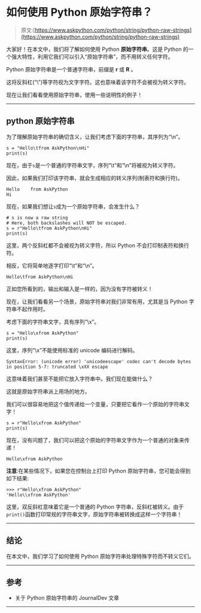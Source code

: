 # 如何使用 Python 原始字符串？

> 原文:[https://www.askpython.com/python/string/python-raw-strings](https://www.askpython.com/python/string/python-raw-strings)

大家好！在本文中，我们将了解如何使用 Python **原始字符串**。这是 Python 的一个强大特性，利用它我们可以引入“原始字符串”，而不用转义任何字符。

Python 原始字符串是一个普通字符串，前缀是 **r** 或 **R** 。

这将反斜杠(“\”)等字符视为文字字符。这也意味着该字符不会被视为转义字符。

现在让我们看看使用原始字符串，使用一些说明性的例子！

* * *

## python 原始字符串

为了理解原始字符串的确切含义，让我们考虑下面的字符串，其序列为“\n”。

```
s = "Hello\tfrom AskPython\nHi"
print(s)

```

现在，由于`s`是一个普通的字符串文字，序列“\t”和“\n”将被视为转义字符。

因此，如果我们打印该字符串，就会生成相应的转义序列(制表符和换行符)。

```
Hello    from AskPython
Hi

```

现在，如果我们想让`s`成为一个原始字符串，会发生什么？

```
# s is now a raw string
# Here, both backslashes will NOT be escaped.
s = r"Hello\tfrom AskPython\nHi"
print(s)

```

这里，两个反斜杠都不会被视为转义字符，所以 Python 不会打印制表符和换行符。

相反，它将简单地逐字打印“\t”和“\n”。

```
Hello\tfrom AskPython\nHi

```

正如您所看到的，输出和输入是一样的，因为没有字符被转义！

现在，让我们看看另一个场景，原始字符串对我们非常有用，尤其是当 Python 字符串不起作用时。

考虑下面的字符串文字，具有序列“\x”。

```
s = "Hello\xfrom AskPython"
print(s)

```

这里，序列“\x”不能使用标准的 unicode 编码进行解码。

```
SyntaxError: (unicode error) 'unicodeescape' codec can't decode bytes in position 5-7: truncated \xXX escape

```

这意味着我们甚至不能把它放入字符串中。我们现在能做什么？

这就是原始字符串派上用场的地方。

我们可以很容易地把这个值传递给一个变量，只要把它看作一个原始的字符串文字！

```
s = r"Hello\xfrom AskPython"
print(s)

```

现在，没有问题了，我们可以把这个原始的字符串文字作为一个普通的对象来传递！

```
Hello\xfrom AskPython

```

**注意**:在某些情况下，如果您在控制台上打印 Python 原始字符串，您可能会得到如下结果:

```
>>> r"Hello\xfrom AskPython"
'Hello\\xfrom AskPython'

```

这里，双反斜杠意味着它是一个普通的 Python 字符串，反斜杠被转义。由于`print()`函数打印常规的字符串文字，原始字符串被转换成这样一个字符串！

* * *

## 结论

在本文中，我们学习了如何使用 Python 原始字符串处理特殊字符而不转义它们。

* * *

## 参考

*   关于 Python 原始字符串的 JournalDev 文章

* * *